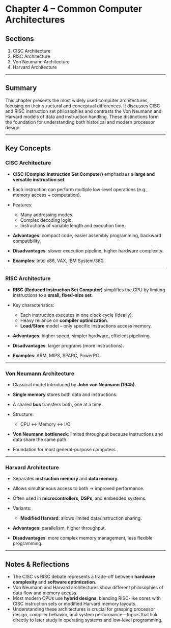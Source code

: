 # Chapter 4 – Common Computer Architectures

## Sections

1. CISC Architecture
2. RISC Architecture
3. Von Neumann Architecture
4. Harvard Architecture

---

## Summary

This chapter presents the most widely used computer architectures, focusing on their structural and conceptual differences. It discusses CISC and RISC instruction set philosophies and contrasts the Von Neumann and Harvard models of data and instruction handling. These distinctions form the foundation for understanding both historical and modern processor design.

---

## Key Concepts

### CISC Architecture

* **CISC (Complex Instruction Set Computer)** emphasizes a **large and versatile instruction set**.
* Each instruction can perform multiple low-level operations (e.g., memory access + computation).
* Features:

  * Many addressing modes.
  * Complex decoding logic.
  * Instructions of variable length and execution time.
* **Advantages**: compact code, easier assembly programming, backward compatibility.
* **Disadvantages**: slower execution pipeline, higher hardware complexity.
* **Examples**: Intel x86, VAX, IBM System/360.

---

### RISC Architecture

* **RISC (Reduced Instruction Set Computer)** simplifies the CPU by limiting instructions to a **small, fixed-size set**.
* Key characteristics:

  * Each instruction executes in one clock cycle (ideally).
  * Heavy reliance on **compiler optimization**.
  * **Load/Store** model – only specific instructions access memory.
* **Advantages**: higher speed, simpler hardware, efficient pipelining.
* **Disadvantages**: larger programs (more instructions).
* **Examples**: ARM, MIPS, SPARC, PowerPC.

---

### Von Neumann Architecture

* Classical model introduced by **John von Neumann (1945)**.
* **Single memory** stores both data and instructions.
* A shared **bus** transfers both, one at a time.
* Structure:

  * CPU ↔ Memory ↔ I/O.
* **Von Neumann bottleneck**: limited throughput because instructions and data share the same path.
* Foundation for most general-purpose computers.

---

### Harvard Architecture

* Separates **instruction memory** and **data memory**.
* Allows simultaneous access to both → improved performance.
* Often used in **microcontrollers**, **DSPs**, and embedded systems.
* Variants:

  * **Modified Harvard**: allows limited data/instruction sharing.
* **Advantages**: parallelism, higher throughput.
* **Disadvantages**: more complex memory management, less flexible programming.

---

## Notes & Reflections

* The CISC vs RISC debate represents a trade-off between **hardware complexity** and **software optimization**.
* Von Neumann and Harvard architectures show different philosophies of data flow and memory access.
* Most modern CPUs use **hybrid designs**, blending RISC-like cores with CISC instruction sets or modified Harvard memory layouts.
* Understanding these architectures is crucial for grasping processor design, compiler behavior, and system performance—topics that link directly to later study in operating systems and low-level programming.